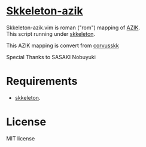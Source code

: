 <meta name="google-site-verification" content="Nctgu7fvw0biilWwBUgl76qGW0aIZgf5HPXl8WALSm0" />

# [Skkeleton-azik](https://github.com/shg-eo/skkeleton-azik)

Skkeleton-azik.vim is roman ("rom") mapping of [AZIK](http://hp.vector.co.jp/authors/VA002116/azik/azikinfo.htm).  
This script running under [skkeleton](https://github.com/vim-skk/skkeleton).  

This AZIK mapping is convert from [corvusskk](https://github.com/nathancorvussolis/corvusskk)

Special Thanks to SASAKI Nobuyuki

# Requirements
* [skkeleton](https://github.com/vim-skk/skkeleton).

# License
MIT license